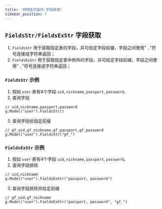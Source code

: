 ```yaml
---
title: 'ORM链式操作-字段获取'
sidebar_position: 7
---
```


## `FieldsStr/FieldsExStr` 字段获取

1. `FieldsStr` 用于获取指定表的字段，并可给定字段前缀，字段之间使用" `,`"符号连接成字符串返回；
2. `FieldsExStr` 用于获取指定表中例外的字段，并可给定字段前缀，字段之间使用" `,`"符号连接成字符串返回；

### `FieldsStr` 示例

1. 假如 `user` 表有4个字段 `uid`, `nickname`, `passport`, `password`。
2. 查询字段









```
// uid,nickname,passport,password
g.Model("user").FieldsStr()
```

3. 查询字段给指定前缀









```
// gf_uid,gf_nickname,gf_passport,gf_password
g.Model("user").FieldsStr("gf_")
```


### `FieldsExStr` 示例

1. 假如 `user` 表有4个字段 `uid`, `nickname`, `passport`, `password`。
2. 查询字段排除









```
// uid,nickname
g.Model("user").FieldsExStr("passport, password")
```

3. 查询字段排除并给定前缀









```
// gf_uid,gf_nickname
g.Model("user").FieldsExStr("passport, password", "gf_")
```